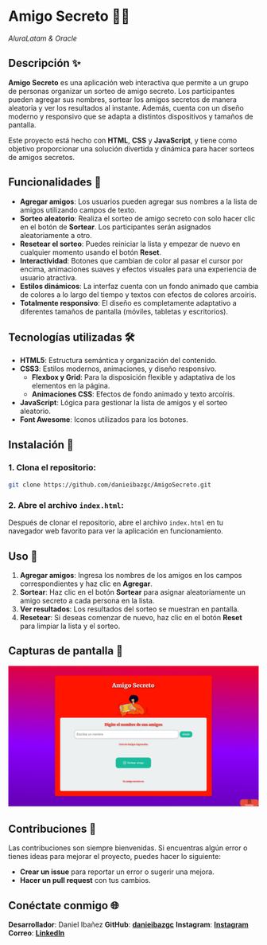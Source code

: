 # Amigo Secreto 🎉👫
*AluraLatam & Oracle*

## Descripción ✨
**Amigo Secreto** es una aplicación web interactiva que permite a un grupo de personas organizar un sorteo de amigo secreto. Los participantes pueden agregar sus nombres, sortear los amigos secretos de manera aleatoria y ver los resultados al instante. Además, cuenta con un diseño moderno y responsivo que se adapta a distintos dispositivos y tamaños de pantalla.

Este proyecto está hecho con **HTML**, **CSS** y **JavaScript**, y tiene como objetivo proporcionar una solución divertida y dinámica para hacer sorteos de amigos secretos.

## Funcionalidades 🚀
- **Agregar amigos**: Los usuarios pueden agregar sus nombres a la lista de amigos utilizando campos de texto.
- **Sorteo aleatorio**: Realiza el sorteo de amigo secreto con solo hacer clic en el botón de **Sortear**. Los participantes serán asignados aleatoriamente a otro.
- **Resetear el sorteo**: Puedes reiniciar la lista y empezar de nuevo en cualquier momento usando el botón **Reset**.
- **Interactividad**: Botones que cambian de color al pasar el cursor por encima, animaciones suaves y efectos visuales para una experiencia de usuario atractiva.
- **Estilos dinámicos**: La interfaz cuenta con un fondo animado que cambia de colores a lo largo del tiempo y textos con efectos de colores arcoíris.
- **Totalmente responsivo**: El diseño es completamente adaptativo a diferentes tamaños de pantalla (móviles, tabletas y escritorios).

## Tecnologías utilizadas 🛠️
- **HTML5**: Estructura semántica y organización del contenido.
- **CSS3**: Estilos modernos, animaciones, y diseño responsivo.
  - **Flexbox y Grid**: Para la disposición flexible y adaptativa de los elementos en la página.
  - **Animaciones CSS**: Efectos de fondo animado y texto arcoíris.
- **JavaScript**: Lógica para gestionar la lista de amigos y el sorteo aleatorio.
- **Font Awesome**: Iconos utilizados para los botones.

## Instalación 🔧
### 1. Clona el repositorio:
```bash
git clone https://github.com/danieibazgc/AmigoSecreto.git
```

### 2. Abre el archivo `index.html`:
Después de clonar el repositorio, abre el archivo `index.html` en tu navegador web favorito para ver la aplicación en funcionamiento.

## Uso 📝
1. **Agregar amigos**: Ingresa los nombres de los amigos en los campos correspondientes y haz clic en **Agregar**.
2. **Sortear**: Haz clic en el botón **Sortear** para asignar aleatoriamente un amigo secreto a cada persona en la lista.
3. **Ver resultados**: Los resultados del sorteo se muestran en pantalla.
4. **Resetear**: Si deseas comenzar de nuevo, haz clic en el botón **Reset** para limpiar la lista y el sorteo.

## Capturas de pantalla 📸
![Texto alternativo](assets/SS.png)

## Contribuciones 🤝
Las contribuciones son siempre bienvenidas. Si encuentras algún error o tienes ideas para mejorar el proyecto, puedes hacer lo siguiente:
- **Crear un issue** para reportar un error o sugerir una mejora.
- **Hacer un pull request** con tus cambios.

## Conéctate conmigo 🌐
**Desarrollador**: Daniel Ibañez
**GitHub**: **[danieibazgc](https://github.com/danieibazgc)**
**Instagram**: **[Instagram](https://www.instagram.com/danieibazgc/)**
**Correo**: **[LinkedIn](https://www.linkedin.com/in/danieibazgc/)**

